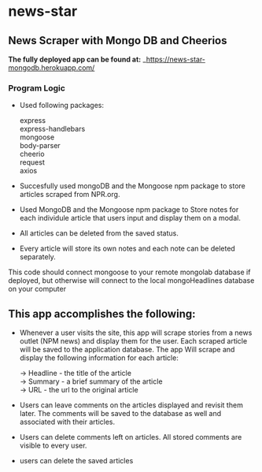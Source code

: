 # news-star

## News Scraper with Mongo DB and Cheerios 

**The fully deployed app can be found at:**
_https://news-star-mongodb.herokuapp.com/

### Program Logic

* Used following packages:

    express<br>
    express-handlebars<br> 
    mongoose<br>
    body-parser<br>
    cheerio<br>
    request<br>
    axios
 

+ Succesfully used mongoDB and the Mongoose npm package to store articles scraped from NPR.org.

+ Used MongoDB and the Mongoose npm package to Store notes for each individule article that users input and display them on a modal.

+ All articles can be deleted from the saved status.

+ Every article will store its own notes and each note can be deleted separately. 

This code should connect mongoose to your remote mongolab database if deployed, but otherwise will connect to the local mongoHeadlines database on your computer

## This app accomplishes the following:

* Whenever a user visits the site, this app will scrape stories from a news outlet (NPM news) and display them for the user. Each scraped article will be saved to the application database. The app Will scrape and display the following information for each article:

    -> Headline - the title of the article<br> 
    -> Summary - a brief summary of the article<br>
    -> URL - the url to the original article

* Users can leave comments on the articles displayed and revisit them later. The comments will be saved to the database as well and associated with their articles.

* Users can delete comments left on articles. All stored comments are visible to every user.

* users can delete the saved articles


